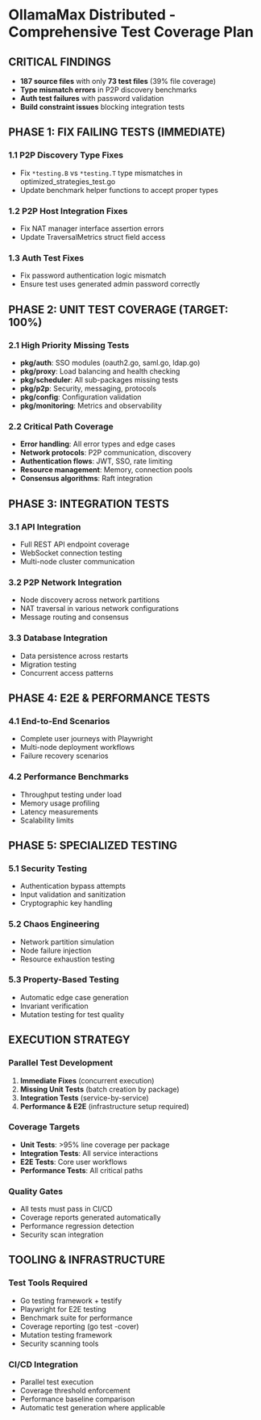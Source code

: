 # OllamaMax Distributed - Comprehensive Test Coverage Plan

## CRITICAL FINDINGS
- **187 source files** with only **73 test files** (39% file coverage)
- **Type mismatch errors** in P2P discovery benchmarks
- **Auth test failures** with password validation
- **Build constraint issues** blocking integration tests

## PHASE 1: FIX FAILING TESTS (IMMEDIATE)

### 1.1 P2P Discovery Type Fixes
- Fix `*testing.B` vs `*testing.T` type mismatches in optimized_strategies_test.go
- Update benchmark helper functions to accept proper types

### 1.2 P2P Host Integration Fixes  
- Fix NAT manager interface assertion errors
- Update TraversalMetrics struct field access

### 1.3 Auth Test Fixes
- Fix password authentication logic mismatch
- Ensure test uses generated admin password correctly

## PHASE 2: UNIT TEST COVERAGE (TARGET: 100%)

### 2.1 High Priority Missing Tests
- **pkg/auth**: SSO modules (oauth2.go, saml.go, ldap.go)
- **pkg/proxy**: Load balancing and health checking
- **pkg/scheduler**: All sub-packages missing tests  
- **pkg/p2p**: Security, messaging, protocols
- **pkg/config**: Configuration validation
- **pkg/monitoring**: Metrics and observability

### 2.2 Critical Path Coverage
- **Error handling**: All error types and edge cases
- **Network protocols**: P2P communication, discovery
- **Authentication flows**: JWT, SSO, rate limiting  
- **Resource management**: Memory, connection pools
- **Consensus algorithms**: Raft integration

## PHASE 3: INTEGRATION TESTS

### 3.1 API Integration
- Full REST API endpoint coverage
- WebSocket connection testing
- Multi-node cluster communication

### 3.2 P2P Network Integration
- Node discovery across network partitions
- NAT traversal in various network configurations
- Message routing and consensus

### 3.3 Database Integration
- Data persistence across restarts
- Migration testing
- Concurrent access patterns

## PHASE 4: E2E & PERFORMANCE TESTS

### 4.1 End-to-End Scenarios
- Complete user journeys with Playwright
- Multi-node deployment workflows
- Failure recovery scenarios

### 4.2 Performance Benchmarks
- Throughput testing under load
- Memory usage profiling
- Latency measurements
- Scalability limits

## PHASE 5: SPECIALIZED TESTING

### 5.1 Security Testing
- Authentication bypass attempts
- Input validation and sanitization
- Cryptographic key handling

### 5.2 Chaos Engineering
- Network partition simulation
- Node failure injection
- Resource exhaustion testing

### 5.3 Property-Based Testing
- Automatic edge case generation
- Invariant verification
- Mutation testing for test quality

## EXECUTION STRATEGY

### Parallel Test Development
1. **Immediate Fixes** (concurrent execution)
2. **Missing Unit Tests** (batch creation by package)
3. **Integration Tests** (service-by-service)
4. **Performance & E2E** (infrastructure setup required)

### Coverage Targets
- **Unit Tests**: >95% line coverage per package
- **Integration Tests**: All service interactions
- **E2E Tests**: Core user workflows
- **Performance Tests**: All critical paths

### Quality Gates
- All tests must pass in CI/CD
- Coverage reports generated automatically
- Performance regression detection
- Security scan integration

## TOOLING & INFRASTRUCTURE

### Test Tools Required
- Go testing framework + testify
- Playwright for E2E testing  
- Benchmark suite for performance
- Coverage reporting (go test -cover)
- Mutation testing framework
- Security scanning tools

### CI/CD Integration
- Parallel test execution
- Coverage threshold enforcement
- Performance baseline comparison
- Automatic test generation where applicable